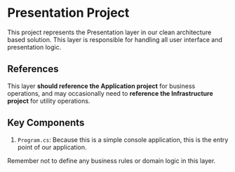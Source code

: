 # Presentation Project

This project represents the Presentation layer in our clean architecture based solution. This layer is responsible for handling all user interface and presentation logic.

## References

This layer **should reference the Application project** for business operations, and may occasionally need to **reference the Infrastructure project** for utility operations.

## Key Components

1. `Program.cs`: Because this is a simple console application, this is the entry point of our application.

Remember not to define any business rules or domain logic in this layer.